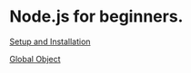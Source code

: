 # Node.js for beginners.

[Setup and Installation](./installation_1/setup.md)

[Global Object](./global_object_2)
